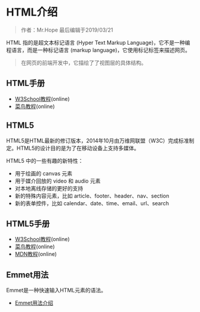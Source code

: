 # HTML介绍

> 作者：Mr.Hope 最后编辑于2019/03/21

HTML 指的是超文本标记语言 (Hyper Text Markup Language)，它不是一种编程语言，而是一种标记语言 (markup language)，它使用标记标签来描述网页。

> 在网页的前端开发中，它描绘了了视图层的具体结构。

## HTML手册

- [W3School教程](http://www.w3school.com.cn/html/index.asp)(online)
- [菜鸟教程](https://www.runoob.com/html/html-tutorial.html)(online)

## HTML5

HTML5是HTML最新的修订版本，2014年10月由万维网联盟（W3C）完成标准制定。HTML5的设计目的是为了在移动设备上支持多媒体。

HTML5 中的一些有趣的新特性：

- 用于绘画的 canvas 元素
- 用于媒介回放的 video 和 audio 元素
- 对本地离线存储的更好的支持
- 新的特殊内容元素，比如 article、footer、header、nav、section
- 新的表单控件，比如 calendar、date、time、email、url、search

## HTML5手册

- [W3School教程](http://www.w3school.com.cn/html5/index.asp)(online)
- [菜鸟教程](https://www.runoob.com/html/html5-intro.html)(online)
- [MDN教程](https://developer.mozilla.org/zh-CN/docs/Web/HTML)(online)

## Emmet用法

Emmet是一种快速输入HTML元素的语法。

- [Emmet用法介绍](html/emmet)
